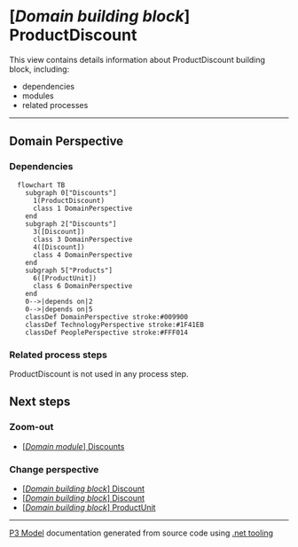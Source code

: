 ﻿
# [*Domain building block*] ProductDiscount

This view contains details information about ProductDiscount building block, including:
- dependencies
- modules
- related processes  

---



## Domain Perspective


### Dependencies

```mermaid
  flowchart TB
    subgraph 0["Discounts"]
      1(ProductDiscount)
      class 1 DomainPerspective
    end
    subgraph 2["Discounts"]
      3([Discount])
      class 3 DomainPerspective
      4([Discount])
      class 4 DomainPerspective
    end
    subgraph 5["Products"]
      6([ProductUnit])
      class 6 DomainPerspective
    end
    0-->|depends on|2
    0-->|depends on|5
    classDef DomainPerspective stroke:#009900
    classDef TechnologyPerspective stroke:#1F41EB
    classDef PeoplePerspective stroke:#FFF014
```

### Related process steps

ProductDiscount is not used in any process step.  

## Next steps


### Zoom-out

- [[*Domain module*] Discounts](../../../../Modules/Sales/Pricing/Discounts/Discounts.md)

### Change perspective

- [[*Domain building block*] Discount](Discount.md)
- [[*Domain building block*] Discount](Discount.md)
- [[*Domain building block*] ProductUnit](../../Products/ProductUnit.md)

---

[P3 Model](https://github.com/P3-model/P3-model) documentation generated from source code using [.net tooling](https://github.com/P3-model/P3-model-dotnet)
